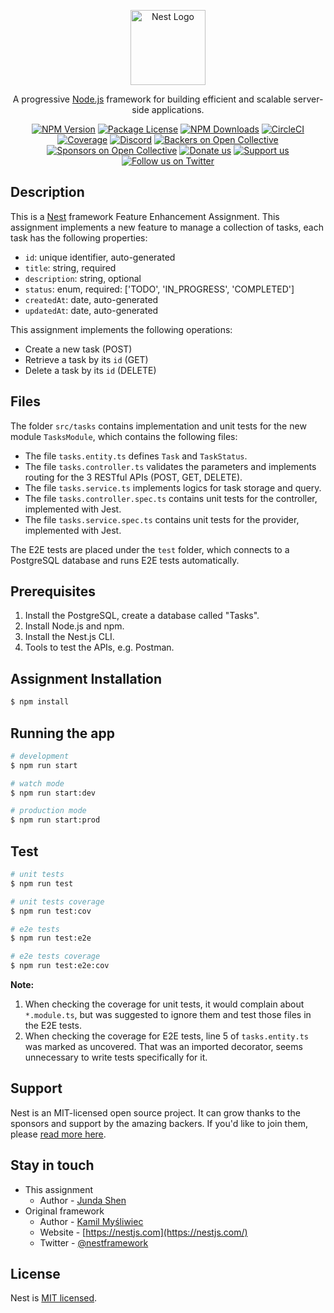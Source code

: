 <p align="center">
  <a href="http://nestjs.com/" target="blank"><img src="https://nestjs.com/img/logo-small.svg" width="120" alt="Nest Logo" /></a>
</p>

[circleci-image]: https://img.shields.io/circleci/build/github/nestjs/nest/master?token=abc123def456
[circleci-url]: https://circleci.com/gh/nestjs/nest
  
  <p align="center">A progressive <a href="http://nodejs.org" target="_blank">Node.js</a> framework for building efficient and scalable server-side applications.</p>
    <p align="center">
<a href="https://www.npmjs.com/~nestjscore" target="_blank"><img src="https://img.shields.io/npm/v/@nestjs/core.svg" alt="NPM Version" /></a>
<a href="https://www.npmjs.com/~nestjscore" target="_blank"><img src="https://img.shields.io/npm/l/@nestjs/core.svg" alt="Package License" /></a>
<a href="https://www.npmjs.com/~nestjscore" target="_blank"><img src="https://img.shields.io/npm/dm/@nestjs/common.svg" alt="NPM Downloads" /></a>
<a href="https://circleci.com/gh/nestjs/nest" target="_blank"><img src="https://img.shields.io/circleci/build/github/nestjs/nest/master" alt="CircleCI" /></a>
<a href="https://coveralls.io/github/nestjs/nest?branch=master" target="_blank"><img src="https://coveralls.io/repos/github/nestjs/nest/badge.svg?branch=master#9" alt="Coverage" /></a>
<a href="https://discord.gg/G7Qnnhy" target="_blank"><img src="https://img.shields.io/badge/discord-online-brightgreen.svg" alt="Discord"/></a>
<a href="https://opencollective.com/nest#backer" target="_blank"><img src="https://opencollective.com/nest/backers/badge.svg" alt="Backers on Open Collective" /></a>
<a href="https://opencollective.com/nest#sponsor" target="_blank"><img src="https://opencollective.com/nest/sponsors/badge.svg" alt="Sponsors on Open Collective" /></a>
  <a href="https://paypal.me/kamilmysliwiec" target="_blank"><img src="https://img.shields.io/badge/Donate-PayPal-ff3f59.svg" alt="Donate us"/></a>
    <a href="https://opencollective.com/nest#sponsor"  target="_blank"><img src="https://img.shields.io/badge/Support%20us-Open%20Collective-41B883.svg" alt="Support us"></a>
  <a href="https://twitter.com/nestframework" target="_blank"><img src="https://img.shields.io/twitter/follow/nestframework.svg?style=social&label=Follow" alt="Follow us on Twitter"></a>
</p>
  <!--[![Backers on Open Collective](https://opencollective.com/nest/backers/badge.svg)](https://opencollective.com/nest#backer)
  [![Sponsors on Open Collective](https://opencollective.com/nest/sponsors/badge.svg)](https://opencollective.com/nest#sponsor)-->

## Description

This is a [Nest](https://github.com/nestjs/nest) framework Feature Enhancement Assignment. This assignment implements a new feature to manage a collection of tasks, each task has the following properties:

- `id`: unique identifier, auto-generated
- `title`: string, required
- `description`: string, optional
- `status`: enum, required: ['TODO', 'IN_PROGRESS', 'COMPLETED']
- `createdAt`: date, auto-generated
- `updatedAt`: date, auto-generated

This assignment implements the following operations:
- Create a new task (POST)
- Retrieve a task by its `id` (GET)
- Delete a task by its `id` (DELETE)

## Files

The folder `src/tasks` contains implementation and unit tests for the new module `TasksModule`, which contains the following files:
- The file `tasks.entity.ts` defines `Task` and `TaskStatus`.
- The file `tasks.controller.ts` validates the parameters and implements routing for the 3 RESTful APIs (POST, GET, DELETE).
- The file `tasks.service.ts` implements logics for task storage and query.
- The file `tasks.controller.spec.ts` contains unit tests for the controller, implemented with Jest.
- The file `tasks.service.spec.ts` contains unit tests for the provider, implemented with Jest.

The E2E tests are placed under the `test` folder, which connects to a PostgreSQL database and runs E2E tests automatically.

## Prerequisites
1. Install the PostgreSQL, create a database called "Tasks".
2. Install Node.js and npm.
3. Install the Nest.js CLI.
4. Tools to test the APIs, e.g. Postman.

## Assignment Installation

```bash
$ npm install
```

## Running the app

```bash
# development
$ npm run start

# watch mode
$ npm run start:dev

# production mode
$ npm run start:prod
```

## Test

```bash
# unit tests
$ npm run test

# unit tests coverage
$ npm run test:cov

# e2e tests
$ npm run test:e2e

# e2e tests coverage
$ npm run test:e2e:cov
```
**Note:**
1. When checking the coverage for unit tests, it would complain about `*.module.ts`, but was suggested to ignore them and test those files in the E2E tests.
2. When checking the coverage for E2E tests, line 5 of `tasks.entity.ts` was marked as uncovered. That was an imported decorator, seems unnecessary to write tests specifically for it.

## Support

Nest is an MIT-licensed open source project. It can grow thanks to the sponsors and support by the amazing backers. If you'd like to join them, please [read more here](https://docs.nestjs.com/support).

## Stay in touch
- This assignment
  - Author - [Junda Shen](https://shenjunda.com)
- Original framework
  - Author - [Kamil Myśliwiec](https://twitter.com/kammysliwiec)
  - Website - [https://nestjs.com](https://nestjs.com/)
  - Twitter - [@nestframework](https://twitter.com/nestframework)

## License

  Nest is [MIT licensed](https://github.com/nestjs/nest/blob/master/LICENSE).
